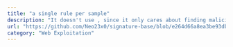```yaml
---
title: "a single rule per sample"
description: "It doesn't use , since it only cares about finding malicious patterns, not specific webshells"
url: "https://github.com/Neo23x0/signature-base/blob/e264d66a8ea3be93db8482ab3d639a2ed3e9c949/yara/thor-webshells.yar"
category: "Web Exploitation"
---
```

